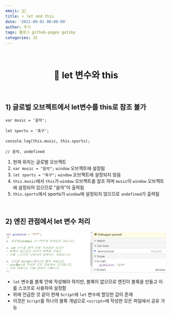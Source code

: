 ```yaml
---
emoji: 👨‍💻
title: ⭐️ let and this
date: '2021-09-01 00:00:00'
author: 우기
tags: 블로그 github-pages gatsby
categories: JS
---
```


<br>

<h1 align="center">
  👋  let 변수와 this
</h1>

<br>

## 1) 글로벌 오브젝트에서 let변수를 this로 참조 불가

```tsx
var music = '음악';

let sports = '축구';

console.log(this.music, this.sports);

// 음악, undefined
```

1. 현재 위치는 글로벌 오브젝트
2. `var music = "음악";` `window` 오브젝트에 설정됨
3. `let sports = "축구";` `window` 오브젝트에 설정되지 않음
4. `this.music`에서 `this`가 `window` 오브젝트를 참조 하며 `music`이 `window` 오브젝트에 설정되어 있으므로 "음악"이 출력됨
5. `this.sports`에서 sports가 `window`에 설정되지 않으므로 `undefined`가 출력됨

<br>

## 2) 엔진 관점에서 let 변수 처리

![let변수 블록 스코프](5_1.png)

- `let` 변수를 블록 안에 작성해야 하지만, 블록이 없으므로 엔진이 블록을 만들고 이를 스코프로 사용하여 설정함
- 위에 언급한 것 같이 현재 `Script`에 `let` 변수에 할당한 값이 존재
- 이것은 `Script`를 하나의 블록 개념으로 `<script>`에 작성한 모든 파일에서 공유 가능

```toc

```
